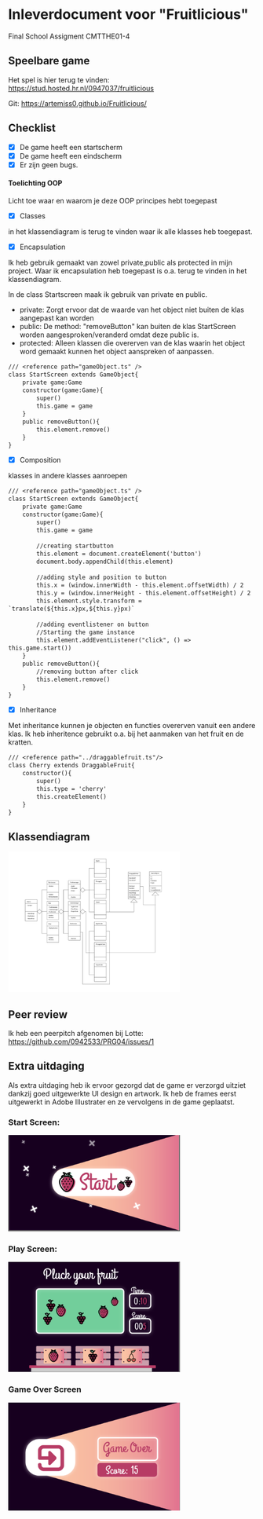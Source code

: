 # Inleverdocument voor "Fruitlicious"
Final School Assigment CMTTHE01-4

## Speelbare game
Het spel is hier terug te vinden:
https://stud.hosted.hr.nl/0947037/fruitlicious

Git: https://artemiss0.github.io/Fruitlicious/

## Checklist
- [x] De game heeft een startscherm
- [x] De game heeft een eindscherm
- [x] Er zijn geen bugs.

#### Toelichting OOP
Licht toe waar en waarom je deze OOP principes hebt toegepast

- [x] Classes

in het klassendiagram is terug te vinden waar ik alle klasses heb toegepast.

- [x] Encapsulation

Ik heb gebruik gemaakt van zowel private,public als protected in mijn project. Waar ik encapsulation heb toegepast is o.a. terug te vinden in het klassendiagram. 

In de class Startscreen maak ik gebruik van private en public.
- private: Zorgt ervoor dat de waarde van het object niet buiten de klas aangepast kan worden 
- public: De method: "removeButton" kan buiten de klas StartScreen worden aangesproken/veranderd omdat deze public is.
- protected: Alleen klassen die overerven van de klas waarin het object word gemaakt kunnen het object aanspreken of aanpassen.

```
/// <reference path="gameObject.ts" />
class StartScreen extends GameObject{
    private game:Game
    constructor(game:Game){
        super()
        this.game = game
    }
    public removeButton(){
        this.element.remove()
    }
}
```
- [x] Composition

klasses in andere klasses aanroepen

```
/// <reference path="gameObject.ts" />
class StartScreen extends GameObject{
    private game:Game
    constructor(game:Game){
        super()
        this.game = game

        //creating startbutton
        this.element = document.createElement('button')
        document.body.appendChild(this.element)

        //adding style and position to button
        this.x = (window.innerWidth - this.element.offsetWidth) / 2
        this.y = (window.innerHeight - this.element.offsetHeight) / 2
        this.element.style.transform = `translate(${this.x}px,${this.y}px)` 

        //adding eventlistener on button
        //Starting the game instance 
        this.element.addEventListener("click", () => this.game.start())
    }
    public removeButton(){
        //removing button after click
        this.element.remove()
    }
}
```
- [x] Inheritance

Met inheritance kunnen je objecten en functies overerven vanuit een andere klas. Ik heb inheritence gebruikt o.a. bij het aanmaken van het fruit en de kratten. 
```
/// <reference path="../draggablefruit.ts"/>
class Cherry extends DraggableFruit{
    constructor(){
        super()
        this.type = 'cherry'
        this.createElement()
    }
}
```


## Klassendiagram
<img src="https://github.com/Artemiss0/Fruitlicious/blob/master/documents/UML-Diagram.png?raw=true" width="350"/>

## Peer review
Ik heb een peerpitch afgenomen bij Lotte: https://github.com/0942533/PRG04/issues/1

## Extra uitdaging
Als extra uitdaging heb ik ervoor gezorgd dat de game er verzorgd uitziet dankzij goed uitgewerkte UI design en artwork. Ik heb de frames eerst uitgewerkt in Adobe Illustrater en ze vervolgens in de game geplaatst. 
### Start Screen:
<img src="https://github.com/Artemiss0/Fruitlicious/blob/master/documents/scherm1.PNG?raw=true" width="350"/>

### Play Screen:
<img src="https://github.com/Artemiss0/Fruitlicious/blob/master/documents/scherm2.PNG?raw=true" width="350"/>

### Game Over Screen
<img src="https://github.com/Artemiss0/Fruitlicious/blob/master/documents/scherm3.PNG?raw=true" width="350"/>
